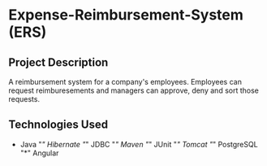 # Expense-Reimbursement-System (ERS)
## Project Description
A reimbursement system for a company's employees. Employees can request reimburesements and managers can approve, deny and sort those requests.
## Technologies Used
* Java
"*" Hibernate
"*" JDBC
"*" Maven
"*" JUnit
"*" Tomcat
"*" PostgreSQL
"*" Angular
